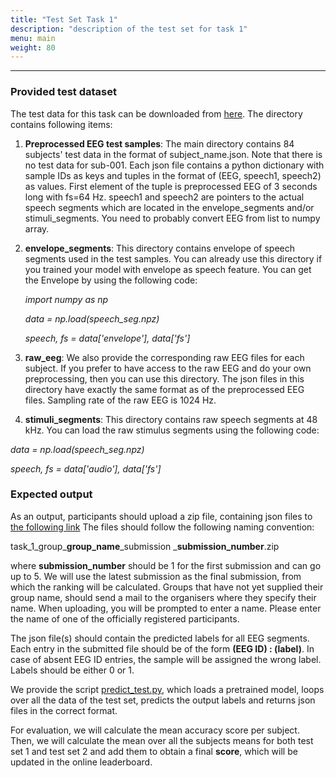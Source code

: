 ```yaml
---
title: "Test Set Task 1"
description: "description of the test set for task 1"
menu: main
weight: 80
---
```


---

### Provided test dataset

The test data for this task can be downloaded from [here](https://path).
The directory contains following items:
1) **Preprocessed EEG test samples**: The main directory contains 84 subjects' test data in the format 
of subject_name.json. Note that there is no test data for sub-001. Each json file contains a python dictionary with 
sample IDs as keys and tuples in the format of (EEG, speech1, speech2) as values. First element of the tuple is preprocessed
EEG of 3 seconds long with fs=64 Hz. speech1 and speech2 are pointers to the actual speech segments which are located 
in the envelope_segments and/or stimuli_segments. You need to probably convert EEG from list to numpy array.

2) **envelope_segments**: This directory contains envelope of speech segments used in the test samples. You can already use this 
directory if you trained your model with envelope as speech feature. You can get the Envelope by using the following code:

    *import numpy as np*
    
    *data = np.load(speech_seg.npz)*
    
    *speech, fs = data['envelope'], data['fs']*

3) **raw_eeg**: We also provide the corresponding raw EEG files for each subject. If you prefer to have access
to the raw EEG and do your own preprocessing, then you can use this directory. The json files in this directory have exactly
the same format as of the preprocessed EEG files. Sampling rate of the raw EEG is 1024 Hz.

4) **stimuli_segments**: This directory contains raw speech segments at 48 kHz. You can load the raw stimulus segments
using the following code:

*data = np.load(speech_seg.npz)*

*speech, fs = data['audio'], data['fs']*



### Expected output 

 As an output, participants should upload a zip file, containing json files to [the following link](https://kuleuven-my.sharepoint.com/:f:/g/personal/lies_bollens_kuleuven_be/EqTaLSL7EQ5EtDgSf-W844QBKuAbvuJoagzaVBZEtDx7Dw)
 The files should follow the following naming convention: 
 
 task_1_group_**group_name**_submission _**submission_number**.zip
 
 where **submission_number** should be 1 for 
 the first submission and can go up to 5. We will use the latest submission as the final submission, from which the ranking will be calculated. Groups that have not yet supplied their group name, should send a mail to the
 organisers where they specify their name. When uploading, you will be prompted to enter a name. Please enter the name of one of the officially registered participants. 
 
The json file(s) should contain the predicted labels for all EEG segments. Each entry in the submitted file should be of the form **(EEG ID) : (label)**. In case of absent EEG
ID entries, the sample will be assigned the wrong label. Labels should be either 0 or 1. 

We provide the script [predict_test.py](), which loads a pretrained model, loops over all the data of the test set, predicts the output labels and returns json files
in the correct format. 

For evaluation, we will calculate the mean accuracy score per subject. Then, we will calculate the mean over all the subjects means for both 
test set 1 and test set 2 and add them to obtain a final **score**, which will be updated in the online leaderboard. 
